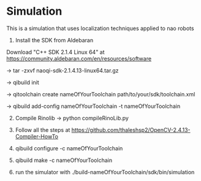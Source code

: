 # Simulation

This is a simulation that uses localization techniques applied to nao robots 

1. Install the SDK from Aldebaran

Download "C++ SDK 2.1.4 Linux 64" at https://community.aldebaran.com/en/resources/software

-> tar -zxvf naoqi-sdk-2.1.4.13-linux64.tar.gz

-> qibuild init

-> qitoolchain create nameOfYourToolchain path/to/your/sdk/toolchain.xml

-> qibuild add-config nameOfYourToolchain -t nameOfYourToolchain

2. Compile Rinolib -> python compileRinoLib.py

2. Follow all the steps at https://github.com/thaleshsp2/OpenCV-2.4.13-Compiler-HowTo

3. qibuild configure -c nameOfYourToolchain

4. qibuild make -c nameOfYourToolchain

5. run the simulator with ./build-nameOfYourToolchain/sdk/bin/simulation
